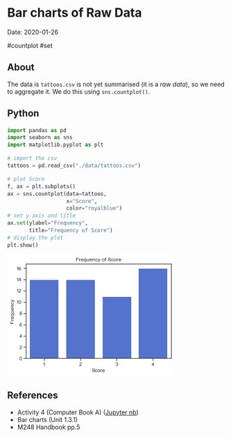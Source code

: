 # Bar charts of Raw Data

Date: 2020-01-26

#countplot #set

## About

The data is `tattoos.csv` is not yet summarised (it is a *raw data*), so we need to aggregate it.
We do this using `sns.countplot()`.

## Python

```python
import pandas as pd
import seaborn as sns
import matplotlib.pyplot as plt
```

```python
# import the csv
tattoos = pd.read_csv("./data/tattoos.csv")
```

```python
# plot Score
f, ax = plt.subplots()
ax = sns.countplot(data=tattoos,
                   x="Score",
                   color="royalblue")
# set y-axis and title
ax.set(ylabel="Frequency",
       title="Frequency of Score")
# display the plot
plt.show()
```

![png](./assets/fig_actA4.png)

## References

- Activity 4 (Computer Book A) ([Jupyter nb](https://github.com/ljk233/AutomatingM248/blob/master/comp_book/A-01-04_bar_charts.ipynb))
- Bar charts (Unit 1.3.1)
- M248 Handbook pp.5
